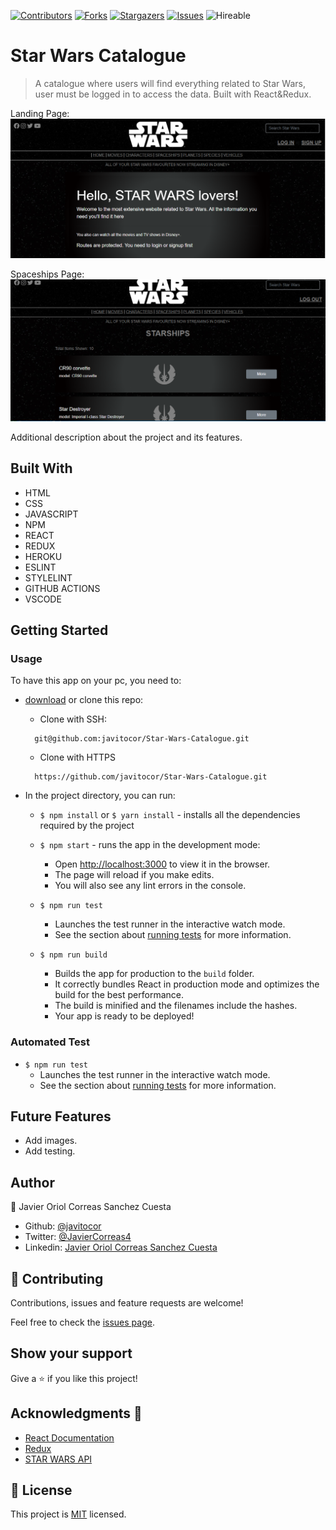 <!--
*** Thanks for checking out this README Template. If you have a suggestion that would
*** make this better, please fork the repo and create a pull request or simply open
*** an issue with the tag "enhancement".
*** Thanks again! Now go create something AMAZING! :D
-->

<!-- PROJECT SHIELDS -->
<!--
*** I'm using markdown "reference style" links for readability.
*** Reference links are enclosed in brackets [ ] instead of parentheses ( ).
*** See the bottom of this document for the declaration of the reference variables
*** for contributors-url, forks-url, etc. This is an optional, concise syntax you may use.
*** https://www.markdownguide.org/basic-syntax/#reference-style-links
-->
[![Contributors][contributors-shield]][contributors-url] 
[![Forks][forks-shield]][forks-url] 
[![Stargazers][stars-shield]][stars-url] 
[![Issues][issues-shield]][issues-url] 
![Hireable](https://cdn.rawgit.com/hiendv/hireable/master/styles/default/yes.svg) 

# Star Wars Catalogue

>  A catalogue where users will find everything related to Star Wars, user must be logged in to access the data. Built with React&Redux.


Landing Page:
![screenshot](./src/assets/screenshot.png)

Spaceships Page: 
![screenshot](./src/assets/screenshot1.png)

Additional description about the project and its features.

## Built With

- HTML 
- CSS
- JAVASCRIPT
- NPM
- REACT
- REDUX
- HEROKU
- ESLINT
- STYLELINT
- GITHUB ACTIONS
- VSCODE

## Getting Started

### Usage
To have this app on your pc, you need to:
* [download](https://github.com/javitocor/Star-Wars-Catalogue/archive/development.zip) or clone this repo:
  - Clone with SSH:
  ```
    git@github.com:javitocor/Star-Wars-Catalogue.git
  ```
  - Clone with HTTPS
  ```
    https://github.com/javitocor/Star-Wars-Catalogue.git
  ```

* In the project directory, you can run:

  - `$ npm install` or `$ yarn install` - installs all the dependencies required by the project

  - `$ npm start` - runs the app in the development mode:
    - Open [http://localhost:3000](http://localhost:3000) to view it in the browser.
    - The page will reload if you make edits.
    - You will also see any lint errors in the console.

  - `$ npm run test`
    - Launches the test runner in the interactive watch mode.
    - See the section about [running tests](https://facebook.github.io/create-react-app/docs/running-tests) for more information.

  - `$ npm run build`
    - Builds the app for production to the `build` folder.
    - It correctly bundles React in production mode and optimizes the build for the best performance.
    - The build is minified and the filenames include the hashes.
    - Your app is ready to be deployed!

### Automated Test
 - `$ npm run test`
    - Launches the test runner in the interactive watch mode.<br />
    - See the section about [running tests](https://facebook.github.io/create-react-app/docs/running-tests) for more information.

## Future Features
- Add images.
- Add testing.

## Author

👤 Javier Oriol Correas Sanchez Cuesta 
- Github: [@javitocor](https://github.com/javitocor) 
- Twitter: [@JavierCorreas4](https://twitter.com/JavierCorreas4) 
- Linkedin: [Javier Oriol Correas Sanchez Cuesta](https://www.linkedin.com/in/javier-correas-sanchez-cuesta-15289482/) 

## 🤝 Contributing

Contributions, issues and feature requests are welcome!

Feel free to check the [issues page](https://github.com/javitocor/Star-Wars-Catalogue/issues).

## Show your support

Give a ⭐️ if you like this project!

## Acknowledgments 🚀

- [React Documentation](https://reactjs.org/docs/getting-started.html)
- [Redux](https://redux.js.org/)
- [STAR WARS API](https://swapi.dev/documentation)

## 📝 License

This project is [MIT](lic.url) licensed.

<!-- MARKDOWN LINKS & IMAGES -->
<!-- https://www.markdownguide.org/basic-syntax/#reference-style-links -->
[contributors-shield]: https://img.shields.io/github/contributors/javitocor/Star-Wars-Catalogue.svg?style=flat-square
[contributors-url]: https://github.com/javitocor/Star-Wars-Catalogue/graphs/contributors
[forks-shield]: https://img.shields.io/github/forks/javitocor/Star-Wars-Catalogue.svg?style=flat-square
[forks-url]: https://github.com/javitocor/Star-Wars-Catalogue/network/members
[stars-shield]: https://img.shields.io/github/stars/javitocor/Star-Wars-Catalogue.svg?style=flat-square
[stars-url]: https://github.com/javitocor/Star-Wars-Catalogue/stargazers
[issues-shield]: https://img.shields.io/github/issues/javitocor/Star-Wars-Catalogue.svg?style=flat-square
[issues-url]: https://github.com/javitocor/Star-Wars-Catalogue/issues